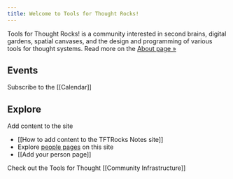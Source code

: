 ```yaml
---
title: Welcome to Tools for Thought Rocks!
---
```


Tools for Thought Rocks! is a community interested in second brains, digital gardens, spatial canvases, and the design and programming of various tools for thought systems. Read more on the [About page »]([[About]])

## Events

<!-- EMBED LUMA SIGNUP HERE -->

Subscribe to the [[Calendar]]
## Explore

Add content to the site
* [[How to add content to the TFTRocks Notes site]]
* Explore [people pages](/tags/person) on this site
* [[Add your person page]]

Check out the Tools for Thought [[Community Infrastructure]]